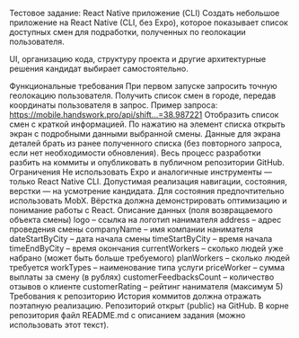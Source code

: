 Тестовое задание: React Native приложение (CLI)
Создать небольшое приложение на React Native (CLI, без Expo), которое показывает список доступных смен для подработки, полученных по геолокации пользователя.

UI, организацию кода, структуру проекта и другие архитектурные решения кандидат выбирает самостоятельно.

Функциональные требования
При первом запуске запросить точную геолокацию пользователя.
Получить список смен в городе, передав координаты пользователя в запрос.
Пример запроса:
https://mobile.handswork.pro/api/shift...=38.987221
Отобразить список смен с краткой информацией.
По нажатию на элемент списка открыть экран с подробными данными выбранной смены.
Данные для экрана деталей брать из ранее полученного списка (без повторного запроса, если нет необходимости обновления).
Весь процесс разработки разбить на коммиты и опубликовать в публичном репозитории GitHub.
Ограничения
Не использовать Expo и аналогичные инструменты — только React Native CLI.
Допустимая реализация навигации, состояния, верстки — на усмотрение кандидата.
Для состояния предпочтительно использовать MobX.
Вёрстка должна демонстрировать оптимизацию и понимание работы с React.
Описание данных (поля возвращаемого объекта смены)
logo – ссылка на логотип нанимателя
address – адрес проведения смены
companyName – имя компании нанимателя
dateStartByCity – дата начала смены
timeStartByCity – время начала
timeEndByCity – время окончания
currentWorkers – сколько людей уже набрано (может быть больше требуемого)
planWorkers – сколько людей требуется
workTypes – наименование типа услуги
priceWorker – сумма выплаты за смену (в рублях)
customerFeedbacksCount – количество отзывов о клиенте
customerRating – рейтинг нанимателя (максимум 5)
Требования к репозиторию
История коммитов должна отражать поэтапную реализацию.
Репозиторий открыт (public) на GitHub.
В корне репозитория файл README.md с описанием задания (можно использовать этот текст).
